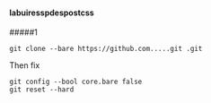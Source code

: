 #### labuiresspdespostcss
#####1
```
git clone --bare https://github.com.....git .git
```
Then fix
```
git config --bool core.bare false
git reset --hard
```
